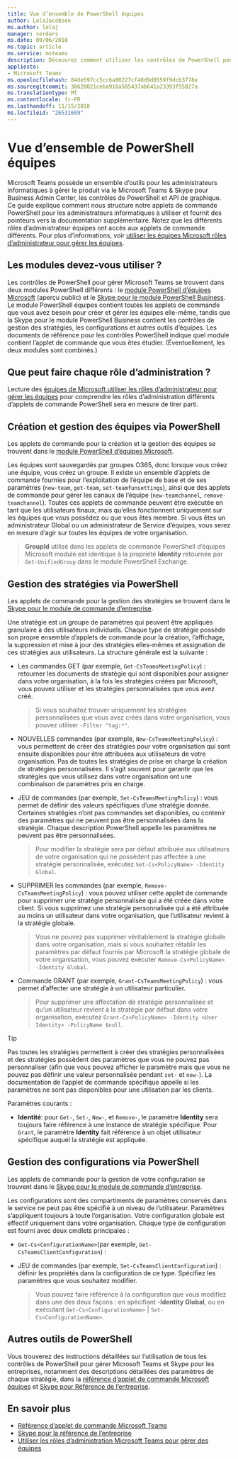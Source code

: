 ```yaml
---
title: Vue d’ensemble de PowerShell équipes
author: LolaJacobsen
ms.author: lolaj
manager: serdars
ms.date: 09/06/2018
ms.topic: article
ms.service: msteams
description: Découvrez comment utiliser les contrôles de PowerShell pour gérer Microsoft Teams.
appliesto:
- Microsoft Teams
ms.openlocfilehash: 84de597cc5cc6a00227cf48d9d8559f9dcb3778e
ms.sourcegitcommit: 30620021ceba916a505437ab641a23393f55827a
ms.translationtype: MT
ms.contentlocale: fr-FR
ms.lasthandoff: 11/15/2018
ms.locfileid: "26531609"
---
```

# <a name="teams-powershell-overview"></a>Vue d’ensemble de PowerShell équipes

Microsoft Teams possède un ensemble d’outils pour les administrateurs informatiques à gérer le produit via le Microsoft Teams & Skype pour Business Admin Center, les contrôles de PowerShell et API de graphique. Ce guide explique comment nous structure notre applets de commande PowerShell pour les administrateurs informatiques à utiliser et fournit des pointeurs vers la documentation supplémentaire. Notez que les différents rôles d’administrateur équipes ont accès aux applets de commande différents. Pour plus d’informations, voir [utiliser les équipes Microsoft rôles d’administrateur pour gérer les équipes](using-admin-roles.md).

## <a name="which-modules-do-you-need-to-use"></a>Les modules devez-vous utiliser ?

Les contrôles de PowerShell pour gérer Microsoft Teams se trouvent dans deux modules PowerShell différents : le [module PowerShell d’équipes Microsoft](https://www.powershellgallery.com/packages/MicrosoftTeams/0.9.3) (aperçu public) et le [Skype pour le module PowerShell Business](https://www.microsoft.com/en-us/download/details.aspx?id=39366). Le module PowerShell équipes contient toutes les applets de commande que vous avez besoin pour créer et gérer les équipes elle-même, tandis que la Skype pour le module PowerShell Business contient les contrôles de gestion des stratégies, les configurations et autres outils d’équipes. Les documents de référence pour les contrôles PowerShell indique quel module contient l’applet de commande que vous êtes étudier. (Éventuellement, les deux modules sont combinés.)

## <a name="what-can-each-admin-role-do"></a>Que peut faire chaque rôle d’administration ?

Lecture des [équipes de Microsoft utiliser les rôles d’administrateur pour gérer les équipes](using-admin-roles.md) pour comprendre les rôles d’administration différents d’applets de commande PowerShell sera en mesure de tirer parti.

## <a name="creating-and-managing-teams-via-powershell"></a>Création et gestion des équipes via PowerShell

Les applets de commande pour la création et la gestion des équipes se trouvent dans le [module PowerShell d’équipes Microsoft](https://www.powershellgallery.com/packages/MicrosoftTeams/0.9.3). 

Les équipes sont sauvegardés par groupes O365, donc lorsque vous créez une équipe, vous créez un groupe. Il existe un ensemble d’applets de commande fournies pour l’exploitation de l’équipe de base et de ses paramètres (``new-team``, ``get-team``, ``set-teamfunsettings``), ainsi que des applets de commande pour gérer les canaux de l’équipe (``new-teamchannel``, ``remove-teamchannel``). Toutes ces applets de commande peuvent être exécutée en tant que les utilisateurs finaux, mais qu’elles fonctionnent uniquement sur les équipes que vous possédez ou que vous êtes membre. Si vous êtes un administrateur Global ou un administrateur de Service d’équipes, vous serez en mesure d’agir sur toutes les équipes de votre organisation.

> **GroupId** utilisé dans les applets de commande PowerShell d’équipes Microsoft module est identique à la propriété **Identity** retournée par ``Get-UnifiedGroup`` dans le module PowerShell Exchange.

## <a name="managing-policies-via-powershell"></a>Gestion des stratégies via PowerShell

Les applets de commande pour la gestion des stratégies se trouvent dans le [Skype pour le module de commande d’entreprise](https://www.microsoft.com/en-us/download/details.aspx?id=39366).

Une stratégie est un groupe de paramètres qui peuvent être appliqués granulaire à des utilisateurs individuels. Chaque type de stratégie possède son propre ensemble d’applets de commande pour la création, l’affichage, la suppression et mise à jour des stratégies elles-mêmes et assignation de ces stratégies aux utilisateurs. La structure générale est la suivante :

- Les commandes GET (par exemple, ``Get-CsTeamsMeetingPolicy``) : retourner les documents de stratégie qui sont disponibles pour assigner dans votre organisation, à la fois les stratégies créées par Microsoft, vous pouvez utiliser et les stratégies personnalisées que vous avez créé.
   > Si vous souhaitez trouver uniquement les stratégies personnalisées que vous avez créés dans votre organisation, vous pouvez utiliser ``-Filter "tag:*"``.

- NOUVELLES commandes (par exemple, ``New-CsTeamsMeetingPolicy``) : vous permettent de créer des stratégies pour votre organisation qui sont ensuite disponibles pour être attribuées aux utilisateurs de votre organisation. Pas de toutes les stratégies de prise en charge la création de stratégies personnalisées. Il s’agit souvent pour garantir que les stratégies que vous utilisez dans votre organisation ont une combinaison de paramètres pris en charge.

- JEU de commandes (par exemple, ``Set-CsTeamsMeetingPolicy``) : vous permet de définir des valeurs spécifiques d’une stratégie donnée. Certaines stratégies n’ont pas commandes set disponibles, ou contenir des paramètres qui ne peuvent pas être personnalisées dans la stratégie. Chaque description PowerShell appelle les paramètres ne peuvent pas être personnalisées. 
   > Pour modifier la stratégie sera par défaut attribuée aux utilisateurs de votre organisation qui ne possèdent pas affectée à une stratégie personnalisée, exécutez ``Set-Cs<PolicyName> -Identity Global``.

- SUPPRIMER les commandes (par exemple, ``Remove-CsTeamsMeetingPolicy``) : vous pouvez utiliser cette applet de commande pour supprimer une stratégie personnalisée qui a été créée dans votre client. Si vous supprimez une stratégie personnalisée qui a été attribuée au moins un utilisateur dans votre organisation, que l’utilisateur revient à la stratégie globale.
   > Vous ne pouvez pas supprimer véritablement la stratégie globale dans votre organisation, mais si vous souhaitez rétablir les paramètres par défaut fournis par Microsoft la stratégie globale de votre organisation, vous pouvez exécuter ``Remove-Cs<PolicyName> -Identity Global``.

- Commande GRANT (par exemple, ``Grant-CsTeamsMeetingPolicy``) : vous permet d’affecter une stratégie à un utilisateur particulier.
   > Pour supprimer une affectation de stratégie personnalisée et qu’un utilisateur revient à la stratégie par défaut dans votre organisation, exécutez ``Grant-Cs<PolicyName> -Identity <User Identity> -PolicyName $null``.

> [!TIP]
> Pas toutes les stratégies permettent à créer des stratégies personnalisées et des stratégies possèdent des paramètres que vous ne pouvez pas personnaliser (afin que vous pouvez afficher le paramètre mais que vous ne pouvez pas définir une valeur personnalisée pendant ``set-`` et ``new-``). La documentation de l’applet de commande spécifique appelle si les paramètres ne sont pas disponibles pour une utilisation par les clients.

Paramètres courants :

- **Identité**: pour ``Get-``, ``Set-``, ``New-``, et ``Remove-``, le paramètre **Identity** sera toujours faire référence à une instance de stratégie spécifique. Pour ``Grant``, le paramètre **Identity** fait référence à un objet utilisateur spécifique auquel la stratégie est appliquée.

<!--more info here?-->

## <a name="managing-configurations-via-powershell"></a>Gestion des configurations via PowerShell

Les applets de commande pour la gestion de votre configuration se trouvent dans le [Skype pour le module de commande d’entreprise](https://www.microsoft.com/en-us/download/details.aspx?id=39366).

Les configurations sont des compartiments de paramètres conservés dans le service ne peut pas être spécifié à un niveau de l’utilisateur. Paramètres s’appliquent toujours à toute l’organisation. Votre configuration globale est effectif uniquement dans votre organisation. Chaque type de configuration est fourni avec deux cmdlets principales :

- ``Get-Cs<ConfigurationName>``(par exemple, ``Get-CsTeamsClientConfiguration``) : 

- JEU de commandes (par exemple, ``Set-CsTeamsClientConfiguration``) : définir les propriétés dans la configuration de ce type. Spécifiez les paramètres que vous souhaitez modifier.
   > Vous pouvez faire référence à la configuration que vous modifiez dans une des deux façons : en spécifiant -**Identity Global**, ou en exécutant ``Get-Cs<ConfigurationName>``  |  ``Set-Cs<ConfigurationName>``.

## <a name="other-powershell-tools"></a>Autres outils de PowerShell

Vous trouverez des instructions détaillées sur l’utilisation de tous les contrôles de PowerShell pour gérer Microsoft Teams et Skype pour les entreprises, notamment des descriptions détaillées des paramètres de chaque stratégie, dans la [référence d’applet de commande Microsoft équipes](https://docs.microsoft.com/powershell/teams/?view=teams-ps) et [Skype pour Référence de l’entreprise](https://docs.microsoft.com/powershell/skype/intro?view=skype-ps).

## <a name="learn-more"></a>En savoir plus

- [Référence d’applet de commande Microsoft Teams](https://docs.microsoft.com/powershell/teams/?view=teams-ps)
- [Skype pour la référence de l’entreprise](https://docs.microsoft.com/powershell/skype/intro?view=skype-ps)
- [Utiliser les rôles d’administration Microsoft Teams pour gérer des équipes](using-admin-roles.md)
